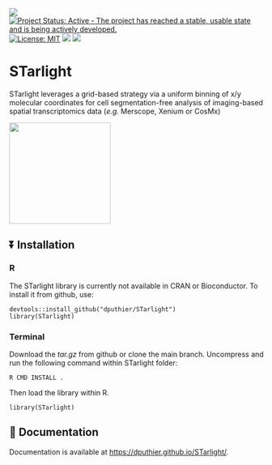 <!-- README.md is generated from README.Rmd using devtools::build_readme(). Please edit that file -->

[![](https://img.shields.io/badge/lifecycle-stable-green.svg)](https://lifecycle.r-lib.org/articles/stages.html#stable)
[![Project Status: Active - The project has reached a stable, usable
state and is being actively
developed.](https://www.repostatus.org/badges/latest/active.svg)](https://www.repostatus.org/#active)
[![License:
MIT](https://img.shields.io/badge/license-MIT-blue.svg)](https://cran.r-project.org/web/licenses/MIT)
[![](https://img.shields.io/github/last-commit/dputhier/STarlight.svg)](https://github.com/dputhier/STarlight/commits/main)
[![](https://codecov.io/gh/dputhier/STarlight/branch/main/graph/badge.svg)](https://codecov.io/gh/dputhier/STarlight)

# STarlight

STarlight leverages a grid-based strategy via a uniform binning of x/y molecular coordinates for cell segmentation-free analysis of imaging-based spatial transcriptomics data (*e.g.* Merscope, Xenium or CosMx)

<img src="https://github.com/dputhier/STarlight/assets/49205456/6b4da4b3-5be7-40de-95e3-80b851cce8db" height="200" style="float: center">

## :arrow_double_down: Installation

### R

The STarlight library is currently not available in CRAN or Bioconductor. To install it from github, use:

    devtools::install_github("dputhier/STarlight")
    library(STarlight)

### Terminal

Download the *tar.gz* from github or clone the main branch. Uncompress and run the following command within STarlight folder:

    R CMD INSTALL .

Then load the library within R.

    library(STarlight)

## :book: Documentation

Documentation is available at
<https://dputhier.github.io/STarlight/>.
